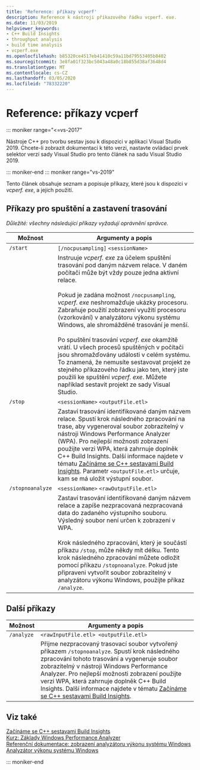 ```yaml
---
title: 'Reference: příkazy vcperf'
description: Reference k nástroji příkazového řádku vcperf. exe.
ms.date: 11/03/2019
helpviewer_keywords:
- C++ Build Insights
- throughput analysis
- build time analysis
- vcperf.exe
ms.openlocfilehash: b85320ce4517eb41410c59a11bd79553405b8402
ms.sourcegitcommit: 3e8fa01f323bc5043a48a0c18b855d38af3648d4
ms.translationtype: MT
ms.contentlocale: cs-CZ
ms.lasthandoff: 03/05/2020
ms.locfileid: "78332220"
---
```

# <a name="reference-vcperf-commands"></a>Reference: příkazy vcperf

::: moniker range="<=vs-2017"

Nástroje C++ pro tvorbu sestav jsou k dispozici v aplikaci Visual Studio 2019. Chcete-li zobrazit dokumentaci k této verzi, nastavte ovládací prvek selektor verzí sady Visual Studio pro tento článek na sadu Visual Studio 2019.

::: moniker-end
::: moniker range="vs-2019"

Tento článek obsahuje seznam a popisuje příkazy, které jsou k dispozici v *vcperf. exe*, a jejich použití.

## <a name="commands-to-start-and-stop-traces"></a>Příkazy pro spuštění a zastavení trasování

*Důležité: všechny následující příkazy vyžadují oprávnění správce.*

| Možnost           | Argumenty a popis |
|------------------|---------------------------|
| `/start`         | `[/nocpusampling]` `<sessionName>` |
|                  | Instruuje *vcperf. exe* za účelem spuštění trasování pod daným názvem relace. V daném počítači může být vždy pouze jedna aktivní relace. <br/><br/> Pokud je zadána možnost `/nocpusampling`, *vcperf. exe* neshromažďuje ukázky procesoru. Zabraňuje použití zobrazení využití procesoru (vzorkování) v analyzátoru výkonu systému Windows, ale shromážděné trasování je menší. <br/><br/> Po spuštění trasování *vcperf. exe* okamžitě vrátí. U všech procesů spuštěných v počítači jsou shromažďovány události v celém systému. To znamená, že nemusíte sestavovat projekt ze stejného příkazového řádku jako ten, který jste použili ke spuštění *vcperf. exe*. Můžete například sestavit projekt ze sady Visual Studio. |
| `/stop`          | `<sessionName>` `<outputFile.etl>` |
|                  | Zastaví trasování identifikované daným názvem relace. Spustí krok následného zpracování na trase, aby vygeneroval soubor zobrazitelný v nástroji Windows Performance Analyzer (WPA). Pro nejlepší možnosti zobrazení použijte verzi WPA, která zahrnuje doplněk C++ Build Insights. Další informace najdete v tématu [Začínáme se C++ sestavami Build Insights](/cpp/build-insights/get-started-with-cpp-build-insights). Parametr `<outputFile.etl>` určuje, kam se má uložit výstupní soubor. |
| `/stopnoanalyze` | `<sessionName>` `<rawOutputFile.etl>` |
|                  | Zastaví trasování identifikované daným názvem relace a zapíše nezpracovaná nezpracovaná data do zadaného výstupního souboru. Výsledný soubor není určen k zobrazení v WPA. <br/><br/> Krok následného zpracování, který je součástí příkazu `/stop`, může někdy mít délku. Tento krok následného zpracování můžete odložit pomocí příkazu `/stopnoanalyze`. Pokud jste připraveni vytvořit soubor zobrazitelný v analyzátoru výkonu Windows, použijte příkaz `/analyze`. |

## <a name="miscellaneous-commands"></a>Další příkazy

| Možnost     | Argumenty a popis |
|------------|---------------------------|
| `/analyze` | `<rawInputFile.etl> <outputFile.etl>` |
|            | Přijme nezpracovaný trasovací soubor vytvořený příkazem `/stopnoanalyze`. Spustí krok následného zpracování tohoto trasování a vygeneruje soubor zobrazitelný v nástroji Windows Performance Analyzer. Pro nejlepší možnosti zobrazení použijte verzi WPA, která zahrnuje doplněk C++ Build Insights. Další informace najdete v tématu [Začínáme se C++ sestavami Build Insights](/cpp/build-insights/get-started-with-cpp-build-insights). |

## <a name="see-also"></a>Viz také

[Začínáme se C++ sestavami Build Insights](/cpp/build-insights/get-started-with-cpp-build-insights)\
[Kurz: Základy Windows Performance Analyzer](/cpp/build-insights/tutorials/wpa-basics)\
[Referenční dokumentace: zobrazení analyzátoru výkonu systému Windows](wpa-views.md)\
[Analyzátor výkonu systému Windows](/windows-hardware/test/wpt/windows-performance-analyzer)

::: moniker-end
